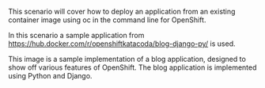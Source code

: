 This scenario will cover how to deploy an application from an existing container image using oc in the command line for OpenShift.

In this scenario a sample application from
  https://hub.docker.com/r/openshiftkatacoda/blog-django-py/
is used.

This image is a sample implementation of a blog application, designed to show off various features of OpenShift.
The blog application is implemented using Python and Django.

